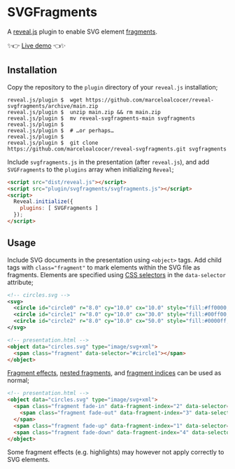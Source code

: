 # SVGFragments

A [reveal.js](https://github.com/hakimel/reveal.js) plugin to enable SVG element [fragments](https://revealjs.com/fragments/).

✨👉 [Live demo](https://marceloalcocer.github.io/reveal-svgfragments/) 👈✨

## Installation

Copy the repository to the `plugin` directory of your `reveal.js` installation;

```shell
reveal.js/plugin $  wget https://github.com/marceloalcocer/reveal-svgfragments/archive/main.zip
reveal.js/plugin $  unzip main.zip && rm main.zip
reveal.js/plugin $  mv reveal-svgfragments-main svgfragments
reveal.js/plugin $
reveal.js/plugin $  # …or perhaps…
reveal.js/plugin $
reveal.js/plugin $  git clone https://github.com/marceloalcocer/reveal-svgfragments.git svgfragments
```

Include `svgfragments.js` in the presentation (after `reveal.js`), and add `SVGFragments` to the `plugins` array when initializing `Reveal`;

```html
<script src="dist/reveal.js"></script>
<script src="plugin/svgfragments/svgfragments.js"></script>
<script>
  Reveal.initialize({
    plugins: [ SVGFragments ]
  });
</script>
```

## Usage

Include SVG documents in the presentation using `<object>` tags.  Add child tags with `class="fragment"` to mark elements within the SVG file as fragments. Elements are specified using [CSS selectors](https://developer.mozilla.org/en-US/docs/Web/CSS/CSS_Selectors) in the `data-selector` attribute;

```svg
<!-- circles.svg -->
<svg>
  <circle id="circle0" r="8.0" cy="10.0" cx="10.0" style="fill:#ff0000;"/>
  <circle id="circle1" r="8.0" cy="10.0" cx="30.0" style="fill:#00ff00;"/>
  <circle id="circle2" r="8.0" cy="10.0" cx="50.0" style="fill:#0000ff;"/>
</svg>
```

```html
<!-- presentation.html -->
<object data="circles.svg" type="image/svg+xml">
  <span class="fragment" data-selector="#circle1"></span>
</object>
```

[Fragment effects](https://revealjs.com/fragments/), [nested fragments](https://revealjs.com/fragments/#nested-fragments), and [fragment indices](https://revealjs.com/fragments/#fragment-order) can be used as normal;

```html
<!-- presentation.html -->
<object data="circles.svg" type="image/svg+xml">
  <span class="fragment fade-in" data-fragment-index="2" data-selector="#circle0">
    <span class="fragment fade-out" data-fragment-index="3" data-selector="#circle0"></span>
  </span>
  <span class="fragment fade-up" data-fragment-index="1" data-selector="#circle1"></span>
  <span class="fragment fade-down" data-fragment-index="4" data-selector="#circle2"></span>
</object>
```

Some fragment effects (e.g. highlights) may however not apply correctly to SVG elements.

